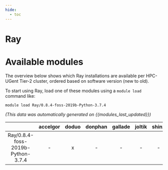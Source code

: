 ```yaml
---
hide:
  - toc
---
```


Ray
===

# Available modules


The overview below shows which Ray installations are available per HPC-UGent Tier-2 cluster, ordered based on software version (new to old).

To start using Ray, load one of these modules using a `module load` command like:

```shell
module load Ray/0.8.4-foss-2019b-Python-3.7.4
```

*(This data was automatically generated on {{modules_last_updated}})*  

| |accelgor|doduo|donphan|gallade|joltik|shinx|
| :---: | :---: | :---: | :---: | :---: | :---: | :---: |
|Ray/0.8.4-foss-2019b-Python-3.7.4|-|x|-|-|-|-|
